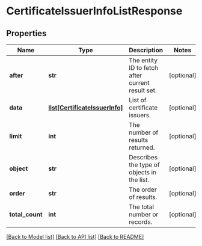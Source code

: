 # CertificateIssuerInfoListResponse

## Properties
Name | Type | Description | Notes
------------ | ------------- | ------------- | -------------
**after** | **str** | The entity ID to fetch after current result set. | [optional] 
**data** | [**list[CertificateIssuerInfo]**](CertificateIssuerInfo.md) | List of certificate issuers. | [optional] 
**limit** | **int** | The number of results returned. | [optional] 
**object** | **str** | Describes the type of objects in the list. | [optional] 
**order** | **str** | The order of results. | [optional] 
**total_count** | **int** | The total number or records. | [optional] 

[[Back to Model list]](../README.md#documentation-for-models) [[Back to API list]](../README.md#documentation-for-api-endpoints) [[Back to README]](../README.md)


